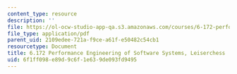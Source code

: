 ```yaml
---
content_type: resource
description: ''
file: https://ol-ocw-studio-app-qa.s3.amazonaws.com/courses/6-172-performance-engineering-of-software-systems-fall-2018/6f1ff098e89d9c6f1e639de093fd9495_MIT6_172F18_leiserchess.pdf
file_type: application/pdf
parent_uid: 2109edee-721a-f9ce-a61f-e50482c54cb1
resourcetype: Document
title: 6.172 Performance Engineering of Software Systems, Leiserchess
uid: 6f1ff098-e89d-9c6f-1e63-9de093fd9495
---
```

